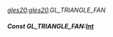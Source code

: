 _[gles20](../../modules/gles20/gles20-module.md):[gles20](../../modules/gles20/gles20-module.md).GL\_TRIANGLE\_FAN_
##### Const GL\_TRIANGLE\_FAN:[Int](../../modules/wonkey/wonkey-types-int.md)

